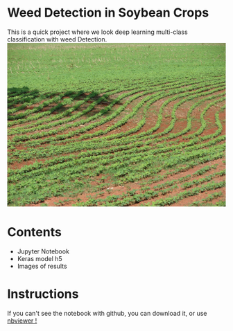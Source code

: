 # Weed Detection in Soybean Crops
This is a quick project where we look deep learning multi-class classification with weed Detection.
![soybean Image](soybean.jpg)


# Contents
- Jupyter Notebook
- Keras model h5
- Images of results

# Instructions
If you can't see the notebook with github, you can download it, or use <a href=https://nbviewer.jupyter.org/github/cydessole/Make-Money-ML-Project/blob/master/Week_07/Weed_Detection.ipynb>nbviewer ! </a>
